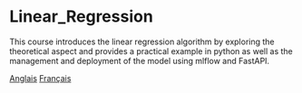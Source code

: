 # Linear_Regression

This course introduces the linear regression algorithm by exploring the theoretical aspect and provides a practical example in python as well as the management and deployment of the model using mlflow and FastAPI.

[Anglais](README.md) [Français](READMEfr.md)
